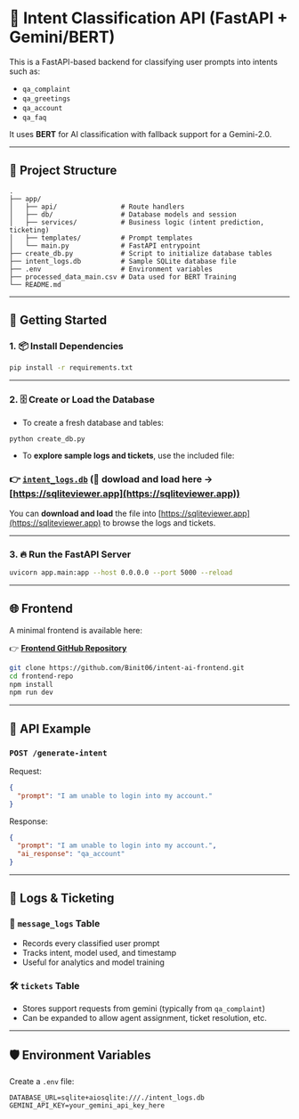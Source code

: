 
# 🧠 Intent Classification API (FastAPI + Gemini/BERT)

This is a FastAPI-based backend for classifying user prompts into intents such as:
- `qa_complaint`
- `qa_greetings`
- `qa_account`
- `qa_faq`

It uses **BERT** for AI classification with fallback support for a Gemini-2.0.

---

## 📁 Project Structure

```
.
├── app/
│   ├── api/                # Route handlers
│   ├── db/                 # Database models and session
│   ├── services/           # Business logic (intent prediction, ticketing)
│   ├── templates/          # Prompt templates
│   └── main.py             # FastAPI entrypoint
├── create_db.py            # Script to initialize database tables
├── intent_logs.db          # Sample SQLite database file
├── .env                    # Environment variables
├── processed_data_main.csv # Data used for BERT Training
└── README.md
```

---

## 🚀 Getting Started

### 1. 📦 Install Dependencies

```bash
pip install -r requirements.txt
```

---

### 2. 🗄️ Create or Load the Database

- To create a fresh database and tables:

```bash
python create_db.py
```

- To **explore sample logs and tickets**, use the included file:

### 👉 [`intent_logs.db`](./intent_logs.db) (📎 dowload and load here → [https://sqliteviewer.app](https://sqliteviewer.app))

You can **download and load** the file into [https://sqliteviewer.app](https://sqliteviewer.app) to browse the logs and tickets.

---

### 3. 🔥 Run the FastAPI Server

```bash
uvicorn app.main:app --host 0.0.0.0 --port 5000 --reload
```

---

## 🌐 Frontend

A minimal frontend is available here:

👉 **[Frontend GitHub Repository](https://github.com/Binit06/intent-ai-frontend)**

```bash
git clone https://github.com/Binit06/intent-ai-frontend.git
cd frontend-repo
npm install
npm run dev
```

---

## 🧾 API Example

### `POST /generate-intent`

Request:
```json
{
  "prompt": "I am unable to login into my account."
}
```

Response:
```json
{
  "prompt": "I am unable to login into my account.",
  "ai_response": "qa_account"
}
```

---

## 📘 Logs & Ticketing

### 🧠 `message_logs` Table

- Records every classified user prompt
- Tracks intent, model used, and timestamp
- Useful for analytics and model training

### 🛠️ `tickets` Table

- Stores support requests from gemini (typically from `qa_complaint`)
- Can be expanded to allow agent assignment, ticket resolution, etc.

---

## 🛡️ Environment Variables

Create a `.env` file:

```env
DATABASE_URL=sqlite+aiosqlite:///./intent_logs.db
GEMINI_API_KEY=your_gemini_api_key_here
```

